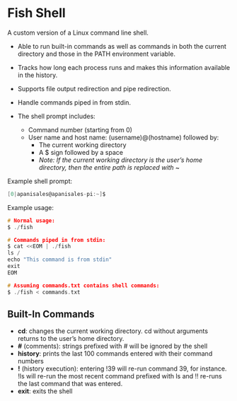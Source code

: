 # Fish Shell

A custom version of a Linux command line shell. 

* Able to run built-in commands as well as commands in both the current directory and those in the PATH environment variable.

* Tracks how long each process runs and makes this information available in the history.

* Supports file output redirection and pipe redirection.

* Handle commands piped in from stdin.

* The shell prompt includes:
    * Command number (starting from 0)
    * User name and host name: (username)@(hostname) followed by:
        * The current working directory
        * A $ sign followed by a space
        * *Note: If the current working directory is the user’s home directory, then the entire path is replaced with* ~

Example shell prompt:
```c
[0|apanisales@apanisales-pi:~]$

```

Example usage:
```c
# Normal usage:
$ ./fish

# Commands piped in from stdin:
$ cat <<EOM | ./fish
ls /
echo "This command is from stdin"
exit
EOM

# Assuming commands.txt contains shell commands:
$ ./fish < commands.txt
```

## Built-In Commands
* **cd**: changes the current working directory. cd without arguments returns to the user’s home directory.
* **#** (comments): strings prefixed with # will be ignored by the shell
* **history**: prints the last 100 commands entered with their command numbers
* **!** (history execution): entering !39 will re-run command 39, for instance. !ls will re-run the most recent command prefixed with ls and !! re-runs the last command that was entered.
* **exit**: exits the shell
